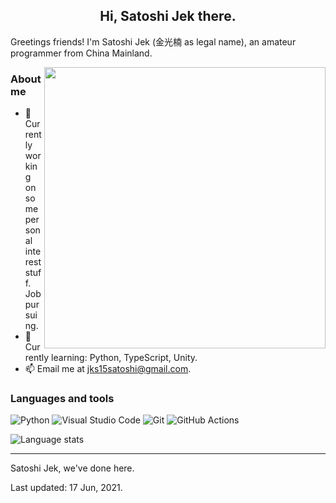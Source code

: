 <h2 align="center">Hi, Satoshi Jek there.</h2>

Greetings friends! I'm Satoshi Jek (金光楠 as legal name), an amateur programmer from China Mainland.

<img align="right" src="https://github-readme-stats.vercel.app/api?username=jks15satoshi&show_icons=true&theme=react" width=450>

<h3><b>About me</b></h3>

- 🔭 Currently working on some personal interest stuff. Job pursuing.
- 🌱 Currently learning: Python, TypeScript, Unity.
- 📫 Email me at [jks15satoshi@gmail.com](mailto:jks15satoshi@gmail.com).

<h3><b>Languages and tools</b></h3>

![Python](https://img.shields.io/badge/python-%2314354C.svg?style=flat&logo=python&logoColor=white&color=blue)
![Visual Studio Code](https://img.shields.io/badge/vscode-0078d7.svg?style=flat&logo=visual-studio-code&logoColor=white)
![Git](https://img.shields.io/badge/git-%23F05033.svg?style=flat&logo=git&logoColor=white)
![GitHub Actions](https://img.shields.io/badge/github_actions-%232671E5.svg?style=flat&logo=githubactions&logoColor=white)

![Language stats](https://github-readme-stats.vercel.app/api/top-langs/?username=jks15satoshi&layout=compact&theme=react)

----
Satoshi Jek, we've done here.

Last updated: 17 Jun, 2021.